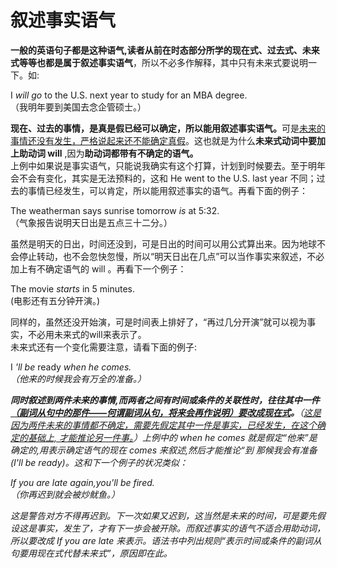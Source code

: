 # 叙述事实语气

<b>一般的英语句子都是这种语气,读者从前在时态部分所学的现在式、过去式、未来式等等也都是属于叙述事实语气</b>，所以不必多作解释，其中只有未来式要说明一下。如:  
>  
I <em>will go</em> to the U.S. next year to study for an MBA degree.  
（我明年要到美国去念企管硕士。）  

<b>现在、过去的事情，是真是假已经可以确定，所以能用叙述事实语气。</b>可是<u>未来的事情还没有发生，严格说起来还不能确定真假</u>。这也就是为什么**未来式动词中要加上助动词 will** ,因为<b>助动词都带有不确定的语气。</b>  
上例中如果说是事实语气，只能说我确实有这个打算，计划到时候要去。至于明年会不会有变化，其实是无法预料的，这和 He went to the U.S. last year 不同；过去的事情已经发生，可以肯定，所以能用叙述事实的语气。再看下面的例子：  
>  
The weatherman says sunrise tomorrow <em>is</em> at 5:32.  
（气象报告说明天日出是五点三十二分。）  

虽然是明天的日出，时间还没到，可是日出的时间可以用公式算出来。因为地球不会停止转动，也不会忽快忽慢，所以“明天日出在几点”可以当作事实来叙述，不必加上有不确定语气的 will 。再看下一个例子：  
>  
The movie <em>starts</em> in 5 minutes.   
(电影还有五分钟开演。)  

同样的，虽然还没开始演，可是时间表上排好了，“再过几分开演”就可以视为事实，不必用未来式的will来表示了。  
未来式还有一个变化需要注意，请看下面的例子:   
>  
I <em>'ll be</em> ready <em>when he <em>comes</em>.  
（他来的时候我会有万全的准备。）  

<b>同时叙述到两件未来的事情,而两者之间有时间或条件的关联性时，往往其中一件<u>（**副词从句中的那件**——何谓副词从句，将来会再作说明）**要改成现在式**</u>。</b>（<u>这是因为两件未来的事情都不确定，需要先假定其中一件是事实，已经发生，在这个确定的基础上, 才能推论另一件事。</u>）上例中的 when he comes 就是假定“他来”是确定的,用表示确定语气的现在 comes 来叙述,然后才能推论“到 那候我会有准备 (I'll be ready)。这和下一个例子的状况类似：  
>  
If you <em>are late</em> again,you<em>'ll be</em> fired.   
（你再迟到就会被炒鱿鱼。）  

这是警告对方不得再迟到。下一次如果又迟到，这当然是未来的时间，可是要先假设这是事实，发生了，才有下一歩会被开除。而叙述事实的语气不适合用助动词，所以要改成 If you are late 来表示。语法书中列出规则“表示时间或条件的副词从句要用现在式代替未来式”，原因即在此。